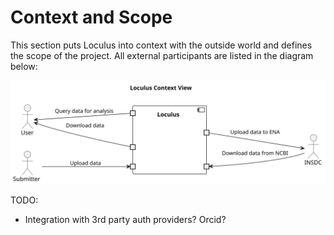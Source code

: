 # Context and Scope

This section puts Loculus into context with the outside world and defines the scope of the project.
All external participants are listed in the diagram below:

![Context View](plantuml/03_context_view.svg)

TODO: 
* Integration with 3rd party auth providers? Orcid?
